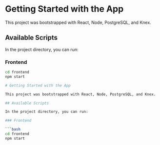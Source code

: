 # Getting Started with the App

This project was bootstrapped with React, Node, PostgreSQL, and Knex.

## Available Scripts

In the project directory, you can run:

### Frontend

```bash
cd frontend
npm start

# Getting Started with the App

This project was bootstrapped with React, Node, PostgreSQL, and Knex.

## Available Scripts

In the project directory, you can run:

### Frontend

```bash
cd frontend
npm start



